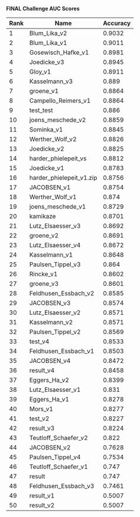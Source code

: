 **FINAL Challenge AUC Scores**


|Rank|Name|Accuracy|
|----|-----|---|
|1|Blum_Lika_v2|0.9032| 
|2|Blum_Lika_v1|0.9011| 
|3|Gosewisch_Hafke_v1|0.8981| 
|4|Joedicke_v3|0.8945| 
|5|Gloy_v1|0.8911| 
|6|Kasselmann_v3|0.889| 
|7|groene_v1|0.8864| 
|8|Campello_Reimers_v1|0.8864| 
|9|test_test|0.886| 
|10|joens_meschede_v2|0.8859| 
|11|Sominka_v1|0.8845| 
|12|Werther_Wolf_v2|0.8826| 
|13|Joedicke_v2|0.8825| 
|14|harder_phielepeit_vs|0.8812| 
|15|Joedicke_v1|0.8783| 
|16|harder_phielepeit_v1.zip|0.8756| 
|17|JACOBSEN_v1|0.8754| 
|18|Werther_Wolf_v1|0.874| 
|19|joens_meschede_v1|0.8729| 
|20|kamikaze|0.8701| 
|21|Lutz_Elsaesser_v3|0.8692| 
|22|groene_v2|0.8691| 
|23|Lutz_Elsaesser_v4|0.8672| 
|24|Kasselmann_v1|0.8648| 
|25|Paulsen_Tippel_v3|0.864| 
|26|Rincke_v1|0.8602| 
|27|groene_v3|0.8601| 
|28|Feldhusen_Essbach_v2|0.8585| 
|29|JACOBSEN_v3|0.8574| 
|30|Lutz_Elsaesser_v2|0.8571| 
|31|Kasselmann_v2|0.8571| 
|32|Paulsen_Tippel_v2|0.8569| 
|33|test_v4|0.8533| 
|34|Feldhusen_Essbach_v1|0.8503| 
|35|JACOBSEN_v4|0.8472| 
|36|result_v4|0.8458| 
|37|Eggers_Ha_v2|0.8399| 
|38|Lutz_Elsaesser_v1|0.831| 
|39|Eggers_Ha_v1|0.8278| 
|40|Mors_v1|0.8277| 
|41|test_v2|0.8227| 
|42|result_v3|0.8224| 
|43|Teutloff_Schaefer_v2|0.822| 
|44|JACOBSEN_v2|0.7628| 
|45|Paulsen_Tippel_v4|0.7534| 
|46|Teutloff_Schaefer_v1|0.747| 
|47|result|0.747| 
|48|Feldhusen_Essbach_v3|0.7461| 
|49|result_v1|0.5007| 
|50|result_v2|0.5007| 
